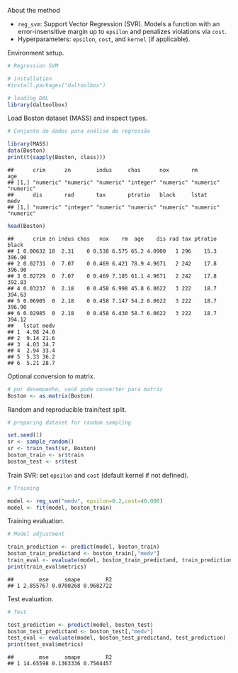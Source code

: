 About the method
- `reg_svm`: Support Vector Regression (SVR). Models a function with an error-insensitive margin up to `epsilon` and penalizes violations via `cost`.
- Hyperparameters: `epsilon`, `cost`, and `kernel` (if applicable).

Environment setup.

``` r
# Regression SVM

# installation 
#install.packages("daltoolbox")

# loading DAL
library(daltoolbox) 
```

Load Boston dataset (MASS) and inspect types.

``` r
# Conjunto de dados para análise de regressão

library(MASS)
data(Boston)
print(t(sapply(Boston, class)))
```

```
##      crim      zn        indus     chas      nox       rm        age      
## [1,] "numeric" "numeric" "numeric" "integer" "numeric" "numeric" "numeric"
##      dis       rad       tax       ptratio   black     lstat     medv     
## [1,] "numeric" "integer" "numeric" "numeric" "numeric" "numeric" "numeric"
```

``` r
head(Boston)
```

```
##      crim zn indus chas   nox    rm  age    dis rad tax ptratio  black
## 1 0.00632 18  2.31    0 0.538 6.575 65.2 4.0900   1 296    15.3 396.90
## 2 0.02731  0  7.07    0 0.469 6.421 78.9 4.9671   2 242    17.8 396.90
## 3 0.02729  0  7.07    0 0.469 7.185 61.1 4.9671   2 242    17.8 392.83
## 4 0.03237  0  2.18    0 0.458 6.998 45.8 6.0622   3 222    18.7 394.63
## 5 0.06905  0  2.18    0 0.458 7.147 54.2 6.0622   3 222    18.7 396.90
## 6 0.02985  0  2.18    0 0.458 6.430 58.7 6.0622   3 222    18.7 394.12
##   lstat medv
## 1  4.98 24.0
## 2  9.14 21.6
## 3  4.03 34.7
## 4  2.94 33.4
## 5  5.33 36.2
## 6  5.21 28.7
```

Optional conversion to matrix.

``` r
# por desempenho, você pode converter para matriz
Boston <- as.matrix(Boston)
```

Random and reproducible train/test split.

``` r
# preparing dataset for random sampling

set.seed(1)
sr <- sample_random()
sr <- train_test(sr, Boston)
boston_train <- sr$train
boston_test <- sr$test
```

Train SVR: set `epsilon` and `cost` (default kernel if not defined).

``` r
# Training

model <- reg_svm("medv", epsilon=0.2,cost=40.000)
model <- fit(model, boston_train)
```

Training evaluation.

``` r
# Model adjustment

train_prediction <- predict(model, boston_train)
boston_train_predictand <- boston_train[,"medv"]
train_eval <- evaluate(model, boston_train_predictand, train_prediction)
print(train_eval$metrics)
```

```
##        mse     smape        R2
## 1 2.855767 0.0700268 0.9682722
```

Test evaluation.

``` r
# Test

test_prediction <- predict(model, boston_test)
boston_test_predictand <- boston_test[,"medv"]
test_eval <- evaluate(model, boston_test_predictand, test_prediction)
print(test_eval$metrics)
```

```
##        mse     smape        R2
## 1 14.65598 0.1363336 0.7564457
```
